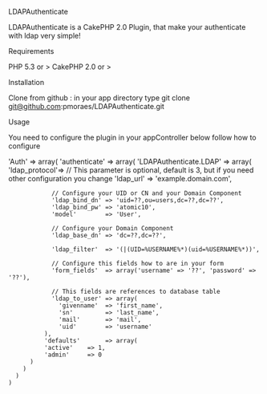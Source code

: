 LDAPAuthenticate

LDAPAuthenticate is a CakePHP 2.0 Plugin, that make your authenticate with ldap very simple!

Requirements

PHP 5.3 or >
CakePHP 2.0 or >

Installation

Clone from github : in your app directory type git clone git@github.com:pmoraes/LDAPAuthenticate.git

Usage

You need to configure the plugin in your appController below follow how to configure


'Auth' => array(
      'authenticate' => array(
        'LDAPAuthenticate.LDAP' => array(
                'ldap_protocol'=> // This parameter is optional, default is 3, but if you need other configuration you change
                'ldap_url'     => 'example.domain.com',

                // Configure your UID or CN and your Domain Component 
                'ldap_bind_dn' => 'uid=??,ou=users,dc=??,dc=??',
                'ldap_bind_pw' => 'atomic10',
                'model'        => 'User',

                // Configure your Domain Component
                'ldap_base_dn' => 'dc=??,dc=??', 

                'ldap_filter'  => '(|(UID=%USERNAME%*)(uid=%USERNAME%*))',

                // Configure this fields how to are in your form 
                'form_fields'  => array('username' => '??', 'password' => '??'),

                // This fields are references to database table
                'ldap_to_user' => array(
                  'givenname'  => 'first_name',
                  'sn'         => 'last_name',
                  'mail'       => 'mail',
                  'uid'        => 'username'
              ),
              'defaults'       => array(
              'active'    => 1,
              'admin'     => 0
          )
        )
      )
    )